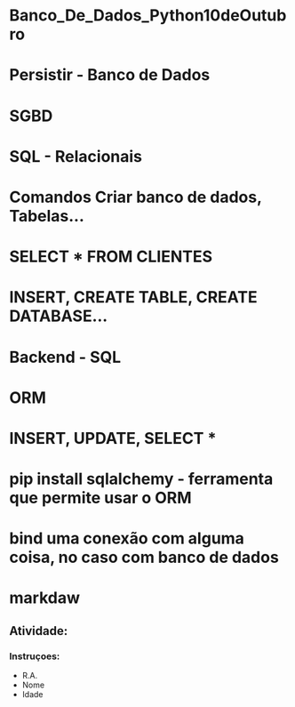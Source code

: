 # Banco_De_Dados_Python10deOutubro

# Persistir - Banco de Dados
# SGBD
# SQL - Relacionais
# Comandos Criar banco de dados, Tabelas...
# SELECT * FROM CLIENTES
# INSERT, CREATE TABLE, CREATE DATABASE...


# Backend - SQL

# ORM

# INSERT, UPDATE, SELECT *

# pip install sqlalchemy - ferramenta que permite usar o ORM

# bind uma conexão com alguma coisa, no caso com banco de dados

# markdaw
## Atividade:
### Instruçoes:
- R.A.
- Nome
- Idade
